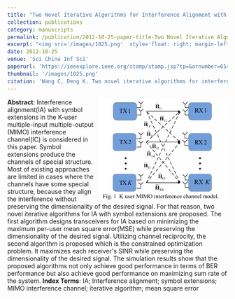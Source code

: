 ```yaml
---
title: "Two Novel Iterative Algorithms for Interference Alignment with Symbol Extensions in the MIMO Interference Channel"
collection: publications
category: manuscripts
permalink: /publication/2012-10-25-paper-title-Two Novel Iterative Algorithms for Interference Alignment with Symbol Extensions in the MIMO Interference Channel.md
excerpt: "<img src='/images/1025.png'  style='float: right; margin-left: 10px;'>This paper proposes two novel iterative algorithms for interference alignment (IA) with symbol extensions in MIMO interference channels. The first algorithm minimizes the maximum per-user mean square error (MSE) while preserving the dimensionality of the desired signal. The second algorithm maximizes each receiver’s SINR while preserving the dimensionality of the desired signal."
date: 2012-10-25
venue: 'Sci China Inf Sci'
paperurl: 'https://ieeexplore.ieee.org/stamp/stamp.jsp?tp=&arnumber=6543009'
thumbnail: '/images/1025.png'
citation: 'Wang C, Deng K. Two novel iterative algorithms for interference alignment with symbol extensions in the MIMO interference channel[J]. Science China Information Sciences, 2014, 57: 1-14.'
---
```

<img src="/images/1025.png"  style="float: right; margin-left: 10px;">

**Abstract**: Interference alignment(IA) with symbol extensions in the K-user multiple-input multiple-output (MIMO) interference channel(IC) is considered in this paper. Symbol extensions produce the channels of special structure. Most of existing approaches are limited in cases where the channels have some special structure, because they align the interference without preserving the dimensionality of the desired signal. For that reason, two novel iterative algorithms for IA with symbol extensions are proposed. The first algorithm designs transceivers for IA based on minimizing the maximum per-user mean square error(MSE) while preserving the dimensionality of the desired signal. Utilizing channel reciprocity, the second algorithm is proposed which is the constrained optimization problem. It maximizes each receiver's SINR while preserving the dimensionality of the desired signal. The simulation results show that the proposed algorithms not only achieve good performance in terms of BER performance but also achieve good performance on maximizing sum rate of the system.
**Index Terms**: IA; Interference alignment; symbol extensions; MIMO interference channel; iterative algorithm; mean square error
